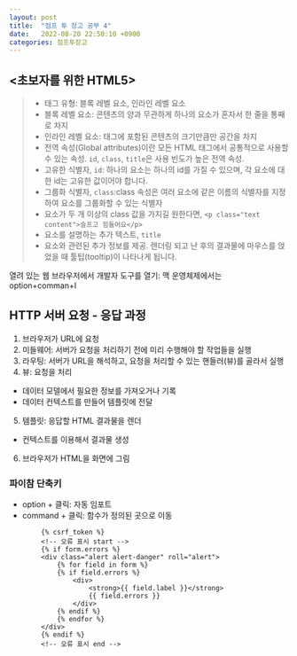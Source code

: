 ```yaml
---
layout: post
title:  "점프 투 장고 공부 4"
date:   2022-08-20 22:50:10 +0900
categories: 점프투장고
---
```


## <초보자를 위한 HTML5>
> * 태그 유형: 블록 레벨 요소, 인라인 레벨 요소
> * 블록 레벨 요소: 콘텐츠의 양과 무관하게 하나의 요소가 혼자서 한 줄을 통째로 차지
> * 인라인 레벨 요소: 태그에 포함된 콘텐츠의 크기만큼만 공간을 차지
> * 전역 속성(Global attributes)이란 모든 HTML 태그에서 공통적으로 사용할 수 있는 속성. `id`, `class`, `title`은 사용 빈도가 높은 전역 속성.
> * 고유한 식별자, `id`: 하나의 요소는 하나의 id를 가질 수 있으며, 각 요소에 대한 id는 고유한 값이어야 합니다. 
> * 그룹화 식별자, `class`:class 속성은 여러 요소에 같은 이름의 식별자를 지정하여 요소를 그룹화할 수 있는 식별자
> * 요소가 두 개 이상의 class 값을 가지길 원한다면,  `<p class="text content">슬프고 힘들어요</p>`
> * 요소를 설명하는 추가 텍스트, `title`
> * 요소와 관련된 추가 정보를 제공. 렌더링 되고 난 후의 결과물에 마우스를 얹었을 때 툴팁(tooltip)이 나타나게 됩니다.


열려 있는 웹 브라우저에서 개발자 도구를 열기: 맥 운영체제에서는 option+comman+I



## HTTP 서버 요청 - 응답 과정

1. 브라우저가 URL에 요청
2. 미들웨어: 서버가 요청을 처리하기 전에 미리 수행해야 할 작업들을 실행
3. 라우팅: 서버가 URL을 해석하고, 요청을 처리할 수 있는 핸들러(뷰)를 골라서 실행
4. 뷰: 요청을 처리
 * 데이터 모델에서 필요한 정보를 가져오거나 기록 
 * 데이터 컨텍스트를 만들어 템플릿에 전달
5. 템플릿: 응답할 HTML 결과물을 렌더
 * 컨텍스트를 이용해서 결과물 생성
6. 브라우저가 HTML을 화면에 그림


### 파이참 단축키
* option + 클릭: 자동 임포트
* command + 클릭: 함수가 정의된 곳으로 이동
```
        {% csrf_token %}
        <!-- 오류 표시 start -->
        {% if form.errors %}
        <div class="alert alert-danger" roll="alert">
            {% for field in form %}
            {% if field.errors %}
                <div>
                    <strong>{{ field.label }}</strong>
                    {{ field.errors }}
                </div>
            {% endif %}
            {% endfor %}
        </div>
        {% endif %}
        <!-- 오류 표시 end -->
```


